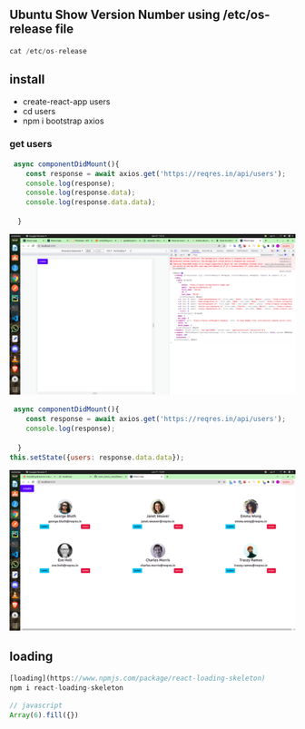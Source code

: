 ## Ubuntu Show Version Number using /etc/os-release file
```jsx
cat /etc/os-release
```


## install
* create-react-app users
* cd users
* npm i bootstrap axios


### get users

```jsx
 async componentDidMount(){
    const response = await axios.get('https://reqres.in/api/users');
    console.log(response);
    console.log(response.data);
    console.log(response.data.data);
    
  }

```

![axios](./screenshots/axios.png)

```jsx
 async componentDidMount(){
    const response = await axios.get('https://reqres.in/api/users');
    console.log(response);
    
  }
this.setState({users: response.data.data});
```

![usersdata](./screenshots/usersdata.png)

## loading

```jsx
[loading](https://www.npmjs.com/package/react-loading-skeleton)
npm i react-loading-skeleton

```

```jsx
// javascript
Array(6).fill({})
```